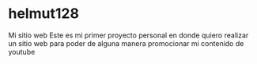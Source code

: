 # helmut128
Mi sitio web
Este es mi primer proyecto personal en donde quiero realizar un sitio web para poder de alguna manera promocionar mi contenido de youtube 

